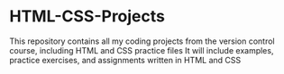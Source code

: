 # HTML-CSS-Projects
This repository contains all my coding projects from the version control course, including HTML and CSS practice files
It will include examples, practice exercises, and assignments written in HTML and CSS
